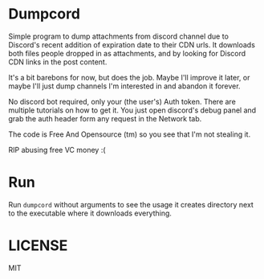 # Dumpcord

Simple program to dump attachments from discord channel due to Discord's recent addition of expiration date to their CDN urls. It downloads both files people dropped in as attachments, and by looking for Discord CDN links in the post content.

It's a bit barebons for now, but does the job. Maybe I'll improve it later, or maybe I'll just dump channels I'm interested in
and abandon it forever.

No discord bot required, only your (the user's) Auth token. There are multiple tutorials on how to get it.
You just open discord's debug panel and grab the auth header form any request in the Network tab.

The code is Free And Opensource (tm) so you see that I'm not stealing it.

RIP abusing free VC money :(

# Run
Run `dumpcord` without arguments to see the usage
it creates directory next to the executable where it downloads everything.

# LICENSE
MIT
